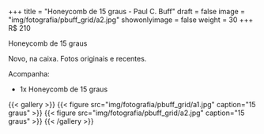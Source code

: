 +++
title = "Honeycomb de 15 graus - Paul C. Buff"
draft = false
image = "img/fotografia/pbuff_grid/a2.jpg"
showonlyimage = false
weight = 30
+++
<span class="price">R$ 210</span>

Honeycomb de 15 graus
<!--more-->

Novo, na caixa. Fotos originais e recentes.

Acompanha:

- 1x Honeycomb de 15 graus

{{< gallery >}}
{{< figure src="img/fotografia/pbuff_grid/a1.jpg" caption="15 graus" >}}
{{< figure src="img/fotografia/pbuff_grid/a2.jpg" caption="15 graus" >}}
{{< /gallery >}}